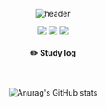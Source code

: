 <div align="center">
  
  ![header](https://capsule-render.vercel.app/api?type=cylinder&text=ChoiChangHwan)
  
  
  <img src="https://img.shields.io/badge/JAVA-007396?style=for-the-badge&logo=java&logoColor=white">
  <img src="https://img.shields.io/badge/github-181717?style=for-the-badge&logo=github&logoColor=white">
  <img src="https://img.shields.io/badge/spring-81c147?style=for-the-badge&logo=#6DB33F&logoColor=black">
 
  #### :pencil2: Study log
 
  <br/>
 
![Anurag's GitHub stats](https://github-readme-stats.vercel.app/api?username=choi14123&show_icons=true&theme=radical)
</div>
</div>


